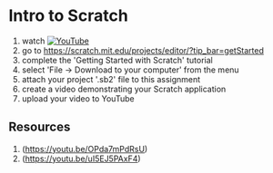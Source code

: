 # Intro to Scratch


1. watch [![YouTube](https://i.ytimg.com/vi/fm8r-32PLKE/default.jpg)](https://www.youtube.com/watch?v=fm8r-32PLKE)
2. go to https://scratch.mit.edu/projects/editor/?tip_bar=getStarted
3. complete the 'Getting Started with Scratch' tutorial
4. select 'File -> Download to your computer' from the menu
5. attach your project '.sb2' file to this assignment
6. create a video demonstrating your Scratch application
7. upload your video to YouTube

## Resources
1. (https://youtu.be/OPda7mPdRsU)
2. (https://youtu.be/uI5EJ5PAxF4)